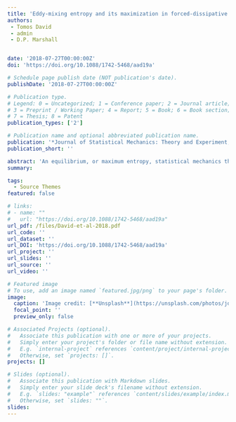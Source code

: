 ```yaml
---
title: 'Eddy-mixing entropy and its maximization in forced-dissipative geostrophic turbulence'
authors:
 - Tomos David
 - admin
 - D.P. Marshall


date: '2018-07-27T00:00:00Z'
doi: 'https://doi.org/10.1088/1742-5468/aad19a'

# Schedule page publish date (NOT publication's date).
publishDate: '2018-07-27T00:00:00Z'

# Publication type.
# Legend: 0 = Uncategorized; 1 = Conference paper; 2 = Journal article;
# 3 = Preprint / Working Paper; 4 = Report; 5 = Book; 6 = Book section;
# 7 = Thesis; 8 = Patent
publication_types: ['2']

# Publication name and optional abbreviated publication name.
publication: '*Journal of Statistical Mechanics: Theory and Experiment, 2018(7), p.073206*'
publication_short: ''

abstract: 'An equilibrium, or maximum entropy, statistical mechanics theory can be derived for ideal, unforced and inviscid, geophysical flows. However, for all geophysical flows which occur in nature, forcing and dissipation play a major role. Here, a study of eddy-mixing entropy in a forced-dissipative barotropic ocean model is presented. We heuristically investigate the temporal evolution of eddy-mixing entropy, as defined for the equilibrium theory, in a strongly forced and dissipative system. It is shown that the eddy-mixing entropy provides a descriptive tool for understanding three stages of the turbulence life cycle: growth of instability; formation of large scale structures; and steady state fluctuations. The fact that the eddy-mixing entropy behaves in a dynamically balanced way is not a priori clear and provides a novel means of quantifying turbulent disorder in geophysical flows. Further, by determining the relationship between the time evolution of entropy and the maximum entropy principle, evidence is found for the action of this principle in a forced-dissipative flow. The maximum entropy potential vorticity statistics are calculated for the flow and are compared with numerical simulations. Deficiencies of the maximum entropy statistics are discussed in the context of the mean-field approximation for energy. This study highlights the importance of entropy and statistical mechanics in the study of geostrophic turbulence.'
summary: 

tags:
  - Source Themes
featured: false

# links:
# - name: ""
#   url: "https://doi.org/10.1088/1742-5468/aad19a"
url_pdf: /files/David-et-al-2018.pdf
url_code: ''
url_dataset: ''
url_DOI: 'https://doi.org/10.1088/1742-5468/aad19a'
url_project: ''
url_slides: ''
url_source: ''
url_video: ''

# Featured image
# To use, add an image named `featured.jpg/png` to your page's folder.
image:
  caption: 'Image credit: [**Unsplash**](https://unsplash.com/photos/jdD8gXaTZsc)'
  focal_point: ''
  preview_only: false

# Associated Projects (optional).
#   Associate this publication with one or more of your projects.
#   Simply enter your project's folder or file name without extension.
#   E.g. `internal-project` references `content/project/internal-project/index.md`.
#   Otherwise, set `projects: []`.
projects: []

# Slides (optional).
#   Associate this publication with Markdown slides.
#   Simply enter your slide deck's filename without extension.
#   E.g. `slides: "example"` references `content/slides/example/index.md`.
#   Otherwise, set `slides: ""`.
slides:
---
```

